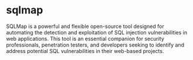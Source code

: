 # sqlmap
SQLMap is a powerful and flexible open-source tool designed for automating the detection and exploitation of SQL injection vulnerabilities in web applications. This tool is an essential companion for security professionals, penetration testers, and developers seeking to identify and address potential SQL vulnerabilities in their web-based projects.
